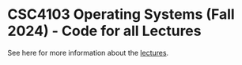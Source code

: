 # CSC4103 Operating Systems (Fall 2024) - Code for all Lectures

See here for more information about the [lectures][lectures].

[lectures]: https://teaching.hkaiser.org/fall2024/csc4103/
